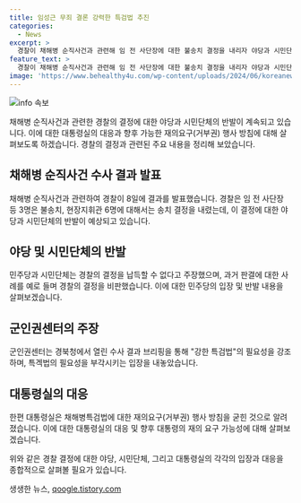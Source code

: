 ```yaml
---
title: 임성근 무죄 결론 강력한 특검법 추진
categories:
  - News
excerpt: >
  경찰이 채해병 순직사건과 관련해 임 전 사단장에 대한 불송치 결정을 내리자 야당과 시민단체가 크게 반발했다. 이들은 더 강력한 채해병특검법이 필요하다고 주장했고, 대통령실은 재의요구 (거부권)를 준비 중이라고 전해졌다. 지난 8일 경북경찰청은 사건 결과를 발표하며 임 전 사단장 등 3명에 대해 불송치 결정을 내렸고, 이에 민주당과 시민단체 등은 납득할 수 없다는 반응을 보였다. 군인권센터는 강한 특검법의 필요성을 강조하며 경찰의 수사결과를 비판했다.
feature_text: >
  경찰이 채해병 순직사건과 관련해 임 전 사단장에 대한 불송치 결정을 내리자 야당과 시민단체가 크게 반발했다. 이들은 더 강력한 채해병특검법이 필요하다고 주장했고, 대통령실은 재의요구 (거부권)를 준비 중이라고 전해졌다. 지난 8일 경북경찰청은 사건 결과를 발표하며 임 전 사단장 등 3명에 대해 불송치 결정을 내렸고, 이에 민주당과 시민단체 등은 납득할 수 없다는 반응을 보였다. 군인권센터는 강한 특검법의 필요성을 강조하며 경찰의 수사결과를 비판했다.
image: 'https://www.behealthy4u.com/wp-content/uploads/2024/06/koreanews.jpg'
---
```


<p><img src="https://www.behealthy4u.com/wp-content/uploads/2024/06/koreanews.jpg" alt="info 속보" /></p>

<p>채해병 순직사건과 관련한 경찰의 결정에 대한 야당과 시민단체의 반발이 계속되고 있습니다. 이에 대한 대통령실의 대응과 향후 가능한 재의요구(거부권) 행사 방침에 대해 살펴보도록 하겠습니다. 경찰의 결정과 관련된 주요 내용을 정리해 보았습니다. </p>

<h2 data-ke-size="size26">채해병 순직사건 수사 결과 발표</h2>

<p>채해병 순직사건과 관련하여 경찰이 8일에 결과를 발표했습니다. 경찰은 임 전 사단장 등 3명은 불송치, 현장지휘관 6명에 대해서는 송치 결정을 내렸는데, 이 결정에 대한 야당과 시민단체의 반발이 예상되고 있습니다.</p>

<h2 data-ke-size="size26">야당 및 시민단체의 반발</h2>

<p>민주당과 시민단체는 경찰의 결정을 납득할 수 없다고 주장했으며, 과거 판결에 대한 사례를 예로 들며 경찰의 결정을 비판했습니다. 이에 대한 민주당의 입장 및 반발 내용을 살펴보겠습니다.</p>

<h2 data-ke-size="size26">군인권센터의 주장</h2>

<p>군인권센터는 경북청에서 열린 수사 결과 브리핑을 통해 "강한 특검법"의 필요성을 강조하며, 특겍법의 필요성을 부각시키는 입장을 내놓았습니다.</p>

<h2 data-ke-size="size26">대통령실의 대응</h2>

<p>한편 대통령실은 채해병특검법에 대한 재의요구(거부권) 행사 방침을 굳힌 것으로 알려졌습니다. 이에 대한 대통령실의 대응 및 향후 대통령의 재의 요구 가능성에 대해 살펴보겠습니다. </p>

<p>위와 같은 경찰 결정에 대한 야당, 시민단체, 그리고 대통령실의 각각의 입장과 대응을 종합적으로 살펴볼 필요가 있습니다.</p>
생생한 뉴스, <a href="https://qoogle.tistory.com" rel="dofollow">qoogle.tistory.com</a>


